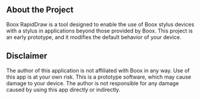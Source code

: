 ## About the Project
Boox RapidDraw is a tool designed to enable the use of Boox stylus devices with a stylus in applications beyond those provided by Boox. This project is an early prototype, and it modifies the default behavior of your device.

## Disclaimer
The author of this application is not affiliated with Boox in any way. Use of this app is at your own risk. This is a prototype software, which may cause damage to your device. The author is not responsible for any damage caused by using this app directly or indirectly.
